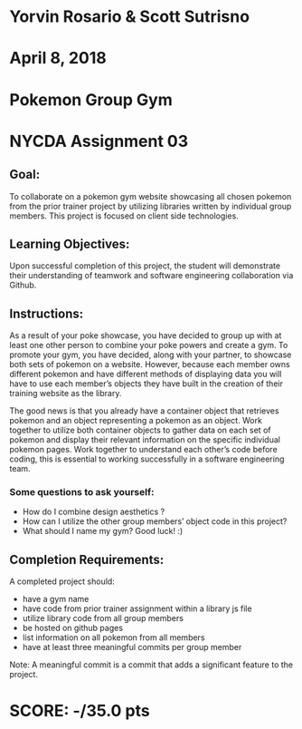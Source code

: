 # Yorvin Rosario & Scott Sutrisno
# April 8, 2018
# Pokemon Group Gym 
# NYCDA Assignment 03


 
## Goal:

To collaborate on a pokemon gym website showcasing all chosen pokemon from the prior trainer project by utilizing libraries written by individual group members. This project is focused on client side technologies.

## Learning Objectives:

Upon successful completion of this project, the student will demonstrate their understanding of teamwork and software engineering collaboration via Github.

 

## Instructions:

As a result of your poke showcase, you have decided to group up with at least one other person to combine your poke powers and create a gym. To promote your gym, you have decided, along with your partner, to showcase both sets of pokemon on a website. However, because each member owns different pokemon and have different methods of displaying data you will have to use each member’s objects they have built in the creation of their training website as the library.

The good news is that you already have a container object that retrieves pokemon and an object representing a pokemon as an object. Work together to utilize both container objects to gather data on each set of pokemon and display their relevant information on the specific individual pokemon pages. Work together to understand each other’s code before coding, this is essential to working successfully in a software engineering team.

### Some questions to ask yourself:

* How do I combine design aesthetics ?
* How can I utilize the other group members’ object code in this project?
* What should I name my gym?
Good luck! :)

 

## Completion Requirements:

A completed project should:

* have a gym name
* have code from prior trainer assignment within a library js file
* utilize library code from all group members
* be hosted on github pages
* list information on all pokemon from all members
* have at least three meaningful commits per group member
 

Note: A meaningful commit is a commit that adds a significant feature to the project.




# SCORE: -/35.0 pts